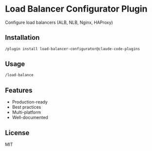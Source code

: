 # Load Balancer Configurator Plugin

Configure load balancers (ALB, NLB, Nginx, HAProxy)

## Installation

```bash
/plugin install load-balancer-configurator@claude-code-plugins
```

## Usage

```bash
/load-balance
```

## Features

- Production-ready
- Best practices
- Multi-platform
- Well-documented

## License

MIT
